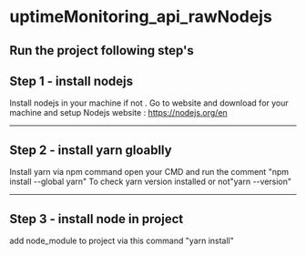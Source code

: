 # uptimeMonitoring_api_rawNodejs
Run the project following step's
--------------------------------
Step 1 - install nodejs
--------------------------------
Install nodejs in your machine if not . Go to website and download for your machine and setup
Nodejs website : https://nodejs.org/en 

--------------------------------
Step 2 - install yarn gloablly
--------------------------------
Install yarn via npm command
open your CMD and run the comment "npm install --global yarn"
To check yarn version installed or not"yarn --version"

--------------------------------
Step 3 - install node in project
--------------------------------
add node_module to project via this command "yarn install"




